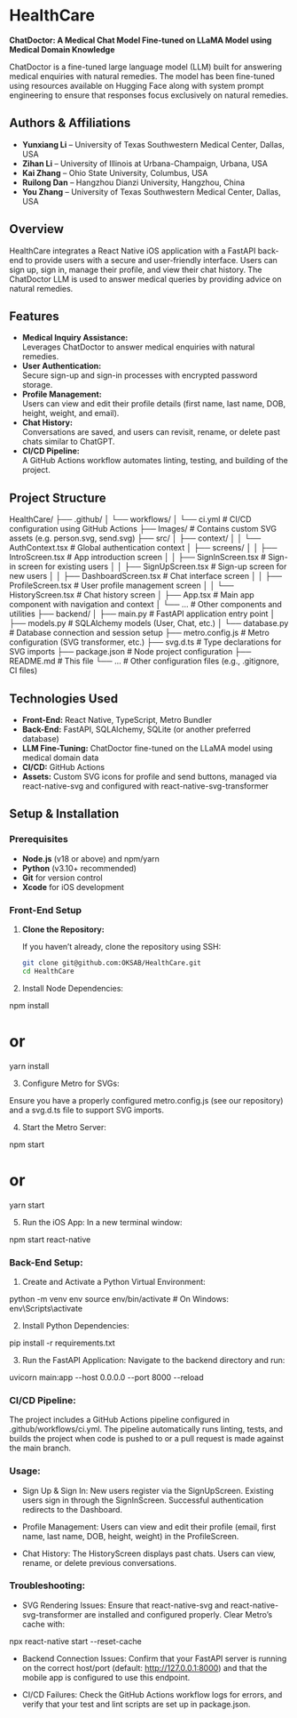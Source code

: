 # HealthCare

**ChatDoctor: A Medical Chat Model Fine-tuned on LLaMA Model using Medical Domain Knowledge**

ChatDoctor is a fine-tuned large language model (LLM) built for answering medical enquiries with natural remedies. The model has been fine-tuned using resources available on Hugging Face along with system prompt engineering to ensure that responses focus exclusively on natural remedies.

## Authors & Affiliations

- **Yunxiang Li** – University of Texas Southwestern Medical Center, Dallas, USA
- **Zihan Li** – University of Illinois at Urbana-Champaign, Urbana, USA
- **Kai Zhang** – Ohio State University, Columbus, USA
- **Ruilong Dan** – Hangzhou Dianzi University, Hangzhou, China
- **You Zhang** – University of Texas Southwestern Medical Center, Dallas, USA

## Overview

HealthCare integrates a React Native iOS application with a FastAPI back-end to provide users with a secure and user-friendly interface. Users can sign up, sign in, manage their profile, and view their chat history. The ChatDoctor LLM is used to answer medical queries by providing advice on natural remedies.

## Features

- **Medical Inquiry Assistance:**  
  Leverages ChatDoctor to answer medical enquiries with natural remedies.
- **User Authentication:**  
  Secure sign-up and sign-in processes with encrypted password storage.
- **Profile Management:**  
  Users can view and edit their profile details (first name, last name, DOB, height, weight, and email).
- **Chat History:**  
  Conversations are saved, and users can revisit, rename, or delete past chats similar to ChatGPT.
- **CI/CD Pipeline:**  
  A GitHub Actions workflow automates linting, testing, and building of the project.

## Project Structure

HealthCare/ ├── .github/ │ └── workflows/ │ └── ci.yml # CI/CD configuration using GitHub Actions ├── Images/ # Contains custom SVG assets (e.g. person.svg, send.svg) ├── src/ │ ├── context/ │ │ └── AuthContext.tsx # Global authentication context │ ├── screens/ │ │ ├── IntroScreen.tsx # App introduction screen │ │ ├── SignInScreen.tsx # Sign-in screen for existing users │ │ ├── SignUpScreen.tsx # Sign-up screen for new users │ │ ├── DashboardScreen.tsx # Chat interface screen │ │ ├── ProfileScreen.tsx # User profile management screen │ │ └── HistoryScreen.tsx # Chat history screen │ ├── App.tsx # Main app component with navigation and context │ └── ... # Other components and utilities ├── backend/ │ ├── main.py # FastAPI application entry point │ ├── models.py # SQLAlchemy models (User, Chat, etc.) │ └── database.py # Database connection and session setup ├── metro.config.js # Metro configuration (SVG transformer, etc.) ├── svg.d.ts # Type declarations for SVG imports ├── package.json # Node project configuration ├── README.md # This file └── ... # Other configuration files (e.g., .gitignore, CI files)

## Technologies Used

- **Front-End:** React Native, TypeScript, Metro Bundler
- **Back-End:** FastAPI, SQLAlchemy, SQLite (or another preferred database)
- **LLM Fine-Tuning:** ChatDoctor fine-tuned on the LLaMA model using medical domain data
- **CI/CD:** GitHub Actions
- **Assets:** Custom SVG icons for profile and send buttons, managed via react-native-svg and configured with react-native-svg-transformer

## Setup & Installation

### Prerequisites

- **Node.js** (v18 or above) and npm/yarn
- **Python** (v3.10+ recommended)
- **Git** for version control
- **Xcode** for iOS development

### Front-End Setup

1. **Clone the Repository:**

   If you haven’t already, clone the repository using SSH:

   ```bash
   git clone git@github.com:OKSAB/HealthCare.git
   cd HealthCare

   ```

2. Install Node Dependencies:

npm install

# or

yarn install

3. Configure Metro for SVGs:

Ensure you have a properly configured metro.config.js (see our repository) and a svg.d.ts file to support SVG imports.

4. Start the Metro Server:

npm start

# or

yarn start

5. Run the iOS App: In a new terminal window:

npm start react-native

### Back-End Setup:

1. Create and Activate a Python Virtual Environment:

python -m venv env
source env/bin/activate # On Windows: env\Scripts\activate

2. Install Python Dependencies:

pip install -r requirements.txt

3. Run the FastAPI Application: Navigate to the backend directory and run:

uvicorn main:app --host 0.0.0.0 --port 8000 --reload

### CI/CD Pipeline:

The project includes a GitHub Actions pipeline configured in .github/workflows/ci.yml. The pipeline automatically runs linting, tests, and builds the project when code is pushed to or a pull request is made against the main branch.

### Usage:

- Sign Up & Sign In:
  New users register via the SignUpScreen. Existing users sign in through the SignInScreen. Successful authentication redirects to the Dashboard.

- Profile Management:
  Users can view and edit their profile (email, first name, last name, DOB, height, weight) in the ProfileScreen.

- Chat History:
  The HistoryScreen displays past chats. Users can view, rename, or delete previous conversations.

### Troubleshooting:

- SVG Rendering Issues:
  Ensure that react-native-svg and react-native-svg-transformer are installed and configured properly. Clear Metro’s cache with:

npx react-native start --reset-cache

- Backend Connection Issues:
  Confirm that your FastAPI server is running on the correct host/port (default: http://127.0.0.1:8000) and that the mobile app is configured to use this endpoint.

- CI/CD Failures:
  Check the GitHub Actions workflow logs for errors, and verify that your test and lint scripts are set up in package.json.
